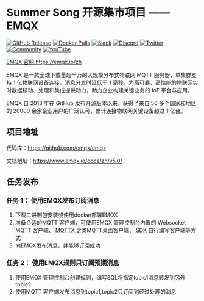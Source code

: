 # Summer Song 开源集市项目 —— EMQX

[![GitHub Release](https://img.shields.io/github/release/emqx/emqx?color=brightgreen&label=Release)](https://github.com/emqx/emqx/releases)
[![Docker Pulls](https://img.shields.io/docker/pulls/emqx/emqx?label=Docker%20Pulls)](https://hub.docker.com/r/emqx/emqx)
[![Slack](https://img.shields.io/badge/Slack-EMQ-39AE85?logo=slack)](https://slack-invite.emqx.io/)
[![Discord](https://img.shields.io/discord/931086341838622751?label=Discord&logo=discord)](https://discord.gg/xYGf3fQnES)
[![Twitter](https://img.shields.io/badge/Twitter-EMQ-1DA1F2?logo=twitter)](https://twitter.com/EMQTech)
[![Community](https://img.shields.io/badge/Community-EMQX-yellow)](https://askemq.com)
[![YouTube](https://img.shields.io/badge/Subscribe-EMQ%20中文-FF0000?logo=youtube)](https://www.youtube.com/channel/UCir_r04HIsLjf2qqyZ4A8Cg)

[EMQX 官网 https://emqx.io/zh ](https://emqx.io/zh)

EMQX 是一款全球下载量超千万的大规模分布式物联网 MQTT 服务器，单集群支持 1 亿物联网设备连接，消息分发时延低于 1 毫秒。为高可靠、高性能的物联网实时数据移动、处理和集成提供动力，助力企业构建关键业务的 IoT 平台与应用。

EMQX 自 2013 年在 GitHub 发布开源版本以来，获得了来自 50 多个国家和地区的 20000 余家企业用户的广泛认可，累计连接物联网关键设备超过 1 亿台。

## 项目地址

代码库：https://github.com/emqx/emqx

文档地址：https://www.emqx.io/docs/zh/v5.0/

## 任务发布

### 任务 1： 使用EMQX发布订阅消息

  1. 下载二进制包安装或使用docker部署EMQX
  2. 准备合适的MQTT 客户端，可使用EMQX 管理控制台内置的 Websocket MQTT 客户端、[ MQTTX ](https://github.com/emqx/MQTTX/releases)之类MQTT桌面客户端、[ SDK ](https://www.emqx.com/zh/mqtt-client-sdk)自行编写客户端等方式
  3. 向EMQX发布消息，并能够订阅成功

### 任务 2： 使用EMQX规则只订阅预期消息

  1. 使用EMQX 管理控制台创建规则，编写SQL将指定topic1消息转发到另外topic2
  2. 使用MQTT 客户端发布消息到topic1,topic2只订阅到经过处理的消息
   
